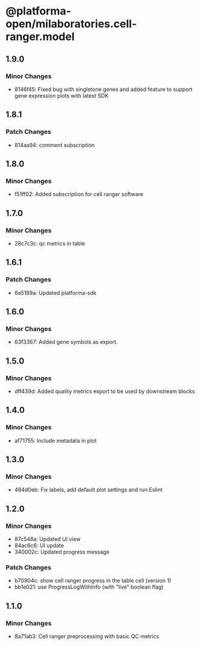 # @platforma-open/milaboratories.cell-ranger.model

## 1.9.0

### Minor Changes

- 8146f45: Fixed bug with singletone genes and added feature to support gene expression plots with latest SDK

## 1.8.1

### Patch Changes

- 814aa94: comment subscription

## 1.8.0

### Minor Changes

- f51ff02: Added subscription for cell ranger software

## 1.7.0

### Minor Changes

- 28c7c3c: qc metrics in table

## 1.6.1

### Patch Changes

- 6a5189a: Updated platforma-sdk

## 1.6.0

### Minor Changes

- 63f3367: Added gene symbols as export.

## 1.5.0

### Minor Changes

- dff439d: Added quality metrics export to be used by downstream blocks

## 1.4.0

### Minor Changes

- af71755: Include metadata in plot

## 1.3.0

### Minor Changes

- 484d0eb: Fix labels, add default plot settings and run Eslint

## 1.2.0

### Minor Changes

- 87c548a: Updated UI view
- 84ac6c6: UI update
- 340002c: Updated progress message

### Patch Changes

- b70904c: show cell ranger progress in the table cell (version 1)
- bb1e021: use ProgressLogWithInfo (with "live" boolean flag)

## 1.1.0

### Minor Changes

- 8a71ab3: Cell ranger preprocessing with basic QC metrics
